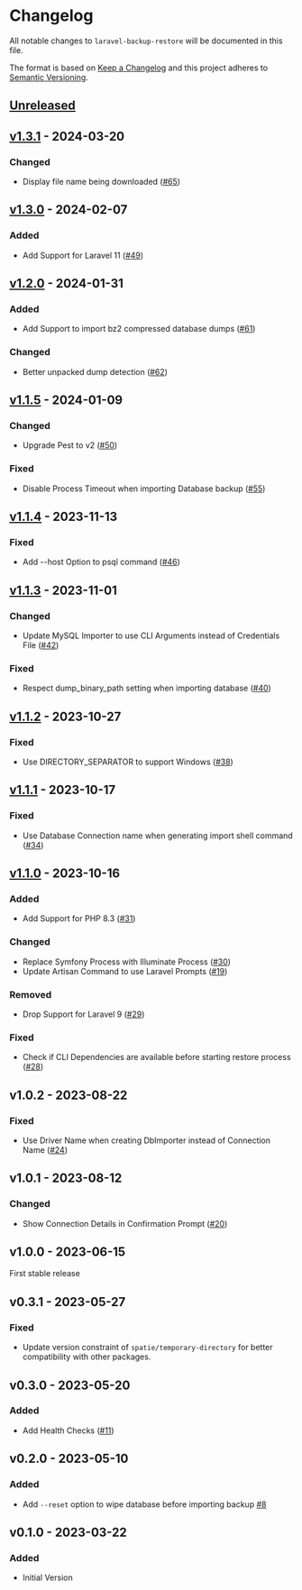 # Changelog

All notable changes to `laravel-backup-restore` will be documented in this file.

The format is based on [Keep a Changelog](http://keepachangelog.com/en/1.0.0/)
and this project adheres to [Semantic Versioning](http://semver.org/spec/v2.0.0.html).

## [Unreleased](https://github.com/stefanzweifel/laravel-backup-restore/compare/v1.3.1...HEAD)

## [v1.3.1](https://github.com/stefanzweifel/laravel-backup-restore/compare/v1.3.0...v1.3.1) - 2024-03-20

### Changed

- Display file name being downloaded ([#65](https://github.com/stefanzweifel/laravel-backup-restore/pull/65))

## [v1.3.0](https://github.com/stefanzweifel/laravel-backup-restore/compare/v1.2.0...v1.3.0) - 2024-02-07

### Added

- Add Support for Laravel 11 ([#49](https://github.com/stefanzweifel/laravel-backup-restore/pull/49))

## [v1.2.0](https://github.com/stefanzweifel/laravel-backup-restore/compare/v1.1.5...v1.2.0) - 2024-01-31

### Added

- Add Support to import bz2 compressed database dumps ([#61](https://github.com/stefanzweifel/laravel-backup-restore/pull/61))

### Changed

- Better unpacked dump detection ([#62](https://github.com/stefanzweifel/laravel-backup-restore/pull/62))

## [v1.1.5](https://github.com/stefanzweifel/laravel-backup-restore/compare/v1.1.4...v1.1.5) - 2024-01-09

### Changed

- Upgrade Pest to v2 ([#50](https://github.com/stefanzweifel/laravel-backup-restore/pull/50))

### Fixed

- Disable Process Timeout when importing Database backup ([#55](https://github.com/stefanzweifel/laravel-backup-restore/pull/55))

## [v1.1.4](https://github.com/stefanzweifel/laravel-backup-restore/compare/v1.1.3...v1.1.4) - 2023-11-13

### Fixed

- Add --host Option to psql command ([#46](https://github.com/stefanzweifel/laravel-backup-restore/pull/46))

## [v1.1.3](https://github.com/stefanzweifel/laravel-backup-restore/compare/v1.1.2...v1.1.3) - 2023-11-01

### Changed

- Update MySQL Importer to use CLI Arguments instead of Credentials File ([#42](https://github.com/stefanzweifel/laravel-backup-restore/pull/42))

### Fixed

- Respect dump_binary_path setting when importing database ([#40](https://github.com/stefanzweifel/laravel-backup-restore/pull/40))

## [v1.1.2](https://github.com/stefanzweifel/laravel-backup-restore/compare/v1.1.1...v1.1.2) - 2023-10-27

### Fixed

- Use DIRECTORY_SEPARATOR to support Windows ([#38](https://github.com/stefanzweifel/laravel-backup-restore/pull/38))

## [v1.1.1](https://github.com/stefanzweifel/laravel-backup-restore/compare/v1.1.0...v1.1.1) - 2023-10-17

### Fixed

- Use Database Connection name when generating import shell command ([#34](https://github.com/stefanzweifel/laravel-backup-restore/pull/34))

## [v1.1.0](https://github.com/stefanzweifel/laravel-backup-restore/compare/v1.0.2...v1.1.0) - 2023-10-16

### Added

- Add Support for PHP 8.3 ([#31](https://github.com/stefanzweifel/laravel-backup-restore/pull/31))

### Changed

- Replace Symfony Process with Illuminate Process ([#30](https://github.com/stefanzweifel/laravel-backup-restore/pull/30))
- Update Artisan Command to use Laravel Prompts ([#19](https://github.com/stefanzweifel/laravel-backup-restore/pull/19))

### Removed

- Drop Support for Laravel 9 ([#29](https://github.com/stefanzweifel/laravel-backup-restore/pull/29))

### Fixed

- Check if CLI Dependencies are available before starting restore process ([#28](https://github.com/stefanzweifel/laravel-backup-restore/pull/28))

## v1.0.2 - 2023-08-22

### Fixed

- Use Driver Name when creating DbImporter instead of Connection Name ([#24](https://github.com/stefanzweifel/laravel-backup-restore/pull/24))

## v1.0.1 - 2023-08-12

### Changed

- Show Connection Details in Confirmation Prompt ([#20](https://github.com/stefanzweifel/laravel-backup-restore/pull/20))

## v1.0.0 - 2023-06-15

First stable release

## v0.3.1 - 2023-05-27

### Fixed

- Update version constraint of `spatie/temporary-directory` for better compatibility with other packages.

## v0.3.0 - 2023-05-20

### Added

- Add Health Checks ([#11](https://github.com/stefanzweifel/laravel-backup-restore/pull/11))

## v0.2.0 - 2023-05-10

### Added

- Add `--reset` option to wipe database before importing backup [#8](https://github.com/stefanzweifel/laravel-backup-restore/pull/8)

## v0.1.0 - 2023-03-22

### Added

- Initial Version
